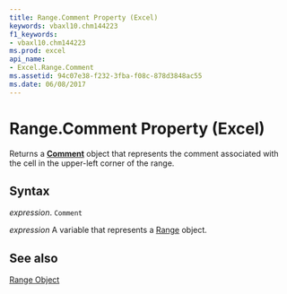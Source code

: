```yaml
---
title: Range.Comment Property (Excel)
keywords: vbaxl10.chm144223
f1_keywords:
- vbaxl10.chm144223
ms.prod: excel
api_name:
- Excel.Range.Comment
ms.assetid: 94c07e38-f232-3fba-f08c-878d3848ac55
ms.date: 06/08/2017
---
```



# Range.Comment Property (Excel)

Returns a  **[Comment](Excel.Comment.md)** object that represents the comment associated with the cell in the upper-left corner of the range.


## Syntax

 _expression_. `Comment`

 _expression_ A variable that represents a [Range](excel.range-graph-property.md) object.


## See also


[Range Object](Excel.Range(object).md)

